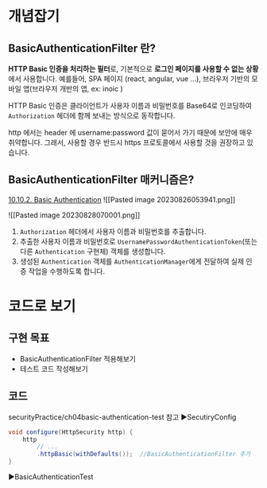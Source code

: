 # 개념잡기
## BasicAuthenticationFilter 란?
**HTTP Basic 인증을 처리하는 필터**로, 기본적으로 **로그인 페이지를 사용할 수 없는 상황**에서 사용합니다. 예를들어, SPA 페이지 (react, angular, vue ...), 브라우저 기반의 모바일 앱(브라우저 개반의 앱, ex: inoic )

HTTP Basic 인증은 클라이언트가 사용자 이름과 비밀번호를 Base64로 인코딩하여 `Authorization` 헤더에 함께 보내는 방식으로 동작합니다.

http 에서는 header 에 username:password 값이 묻어서 가기 때문에 보안에 매우 취약합니다. 그래서, 사용할 경우 반드시 https 프로토콜에서 사용할 것을 권장하고 있습니다.

## BasicAuthenticationFilter 매커니즘은?
[10.10.2. Basic Authentication](https://godekdls.github.io/Spring%20Security/authentication/#10102-basic-authentication)
![[Pasted image 20230826053941.png]]

![[Pasted image 20230828070001.png]]
1. `Authorization` 헤더에서 사용자 이름과 비밀번호를 추출합니다.
2. 추출한 사용자 이름과 비밀번호로 `UsernamePasswordAuthenticationToken`(또는 다른 `Authentication` 구현체) 객체를 생성합니다.
3. 생성된 `Authentication` 객체를 `AuthenticationManager`에게 전달하여 실제 인증 작업을 수행하도록 합니다.

# 코드로 보기
## 구현 목표
- BasicAuthenticationFilter 적용해보기
- 테스트 코드 작성해보기

## 코드
securityPractice/ch04basic-authentication-test 참고
▶SecutiryConfig
``` java
void configure(HttpSecurity http) {
    http
        // ...
        .httpBasic(withDefaults());  //BasicAuthenticationFilter 추가
}
```

▶BasicAuthenticationTest